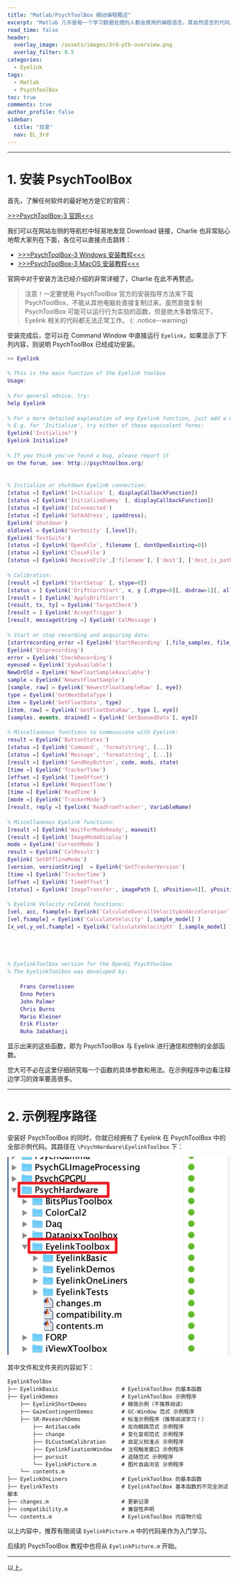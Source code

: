 ```yaml
---
title: "Matlab/PsychToolBox 眼动编程概述"
excerpt: "Matlab 几乎是每一个学习数据处理的人都会使用的编程语言。其自然语言的代码风格和简单的代码逻辑非常适合不需要考虑代码运行效率的场合。Psychtoolbox 作为一个基于 Matlab 的开源刺激程序工具包也可以说是从科研工作者的实际需求出发，让我们可以在一个软件中完成实验程序编写和数据处理的全部工作。"
read_time: false
header:
  overlay_image: /assets/images/3rd-ptb-overview.png
  overlay_filter: 0.5
categories:
  - Eyelink
tags:
  - Matlab
  - PsychToolBox
toc: true
comments: true
author_profile: false
sidebar:
  title: "目录"
  nav: EL_3rd
---
```


---

# 1. 安装 PsychToolBox

首先，了解任何软件的最好地方是它的官网：

[>>>PsychToolBox-3 官网<<<](http://psychtoolbox.org/)

我们可以在网站左侧的导航栏中轻易地发现 Download 链接，Charlie 也非常贴心地帮大家列在下面，各位可以直接点击跳转：

* [>>>PsychToolBox-3 Windows 安装教程<<<](http://psychtoolbox.org/download.html#Windows)
* [>>>PsychToolBox-3 MacOS 安装教程<<<](http://psychtoolbox.org/download.html#Mac)

官网中对于安装方法已经介绍的非常详细了，Charlie 在此不再赘述。

> 注意！一定要使用 PsychToolBox 官方的安装指导方法来下载 PsychToolBox，不能从其他电脑处直接复制过来。虽然直接复制 PsychToolBox 可能可以运行行为实验的函数，但是绝大多数情况下，Eyelink 相关的代码都无法正常工作。
{: .notice--warning}

安装完成后，您可以在 Command Window 中直接运行 `Eyelink`，如果显示了下列内容，则说明 PsychToolBox 已经成功安装。

``` matlab
>> Eyelink

% This is the main function of the Eyelink toolbox
Usage:

% For general advice, try:
help Eyelink

% For a more detailed explanation of any Eyelink function, just add a question mark "?".
% E.g. for 'Initialize', try either of these equivalent forms:
Eyelink('Initialize?')
Eyelink Initialize?

% If you think you've found a bug, please report it
on the forum, see: http://psychtoolbox.org/


% Initialize or shutdown Eyelink connection:
[status =] Eyelink('Initialize' [, displayCallbackFunction])
[status =] Eyelink('InitializeDummy' [, displayCallbackFunction])
[status =] Eyelink('IsConnected')
[status =] Eyelink('SetAddress', ipaddress);
Eyelink('Shutdown')
oldlevel = Eyelink('Verbosity' [,level]);
Eyelink('TestSuite')
[status =] Eyelink('OpenFile', filename [, dontOpenExisting=0])
[status =] Eyelink('CloseFile')
[status =] Eyelink('ReceiveFile',['filename'], ['dest'], ['dest_is_path'])

% Calibration:
[result =] Eyelink('StartSetup' [, stype=0])
[status = ] Eyelink('DriftCorrStart', x, y [,dtype=0][, dodraw=1][, allow_setup=0])
[result = ] Eyelink('ApplyDriftCorr')
[result, tx, ty] = Eyelink('TargetCheck')
[result = ] Eyelink('AcceptTrigger')
[result, messageString =] Eyelink('CalMessage')

% Start or stop recording and acquiring data:
[startrecording_error =] Eyelink('StartRecording' [,file_samples, file_events, link_samples, link_events] )
Eyelink('Stoprecording')
error = Eyelink('CheckRecording')
eyeused = Eyelink('EyeAvailable')
NewOrOld = Eyelink('NewFloatSampleAvailable')
sample = Eyelink('NewestFloatSample')
[sample, raw] = Eyelink('NewestFloatSampleRaw' [, eye])
type = Eyelink('GetNextDataType')
item = Eyelink('GetFloatData', type)
[item, raw] = Eyelink('GetFloatDataRaw', type [, eye])
[samples, events, drained] = Eyelink('GetQueuedData'[, eye])

% Miscellaneous functions to communicate with Eyelink:
result = Eyelink('ButtonStates')
[status =] Eyelink('Command', 'formatstring', [...])
[status =] Eyelink('Message', 'formatstring', [...])
[result =] Eyelink('SendKeyButton', code, mods, state)
[time =] Eyelink('TrackerTime')
[offset =] Eyelink('TimeOffset')
[status =] Eyelink('RequestTime')
[time =] Eyelink('ReadTime')
[mode =] Eyelink('TrackerMode')
[result, reply =] Eyelink('ReadFromTracker', VariableName)

% Miscellaneous Eyelink functions:
[result =] Eyelink('WaitForModeReady', maxwait)
[result =] Eyelink('ImageModeDisplay')
mode = Eyelink('CurrentMode')
result = Eyelink('CalResult')
Eyelink('SetOfflineMode')
[version, versionString]  = Eyelink('GetTrackerVersion')
[time =] Eyelink('TrackerTime')
[offset =] Eyelink('TimeOffset')
[status] = Eyelink('ImageTransfer', imagePath [, xPosition=0][, yPosition=0][, width=0][, height=0][, trackerXPosition=0][, trackerYPosition=0][, xferoptions=0])

% Eyelink Velocity related functions:
[vel, acc, fsample]= Eyelink('CalculateOverallVelocityAndAcceleration' [, sample_model])
[vel,fsample] = Eyelink('CalculateVelocity' [,sample_model] )
[x_vel,y_vel,fsample] = Eyelink('CalculateVelocityXY' [,sample_model] )




% EyelinkToolbox version for the OpenGL PsychToolbox
% The EyelinkToolbox was developed by:

	Frans Cornelissen
	Enno Peters
	John Palmer
	Chris Burns
	Mario Kleiner
	Erik Flister
	Nuha Jabakhanji
```

显示出来的这些函数，即为 PsychToolBox 与 Eyelink 进行通信和控制的全部函数。

您大可不必在这里仔细研究每一个函数的具体参数和用法。在示例程序中边看注释边学习的效率要高很多。

---

# 2. 示例程序路径

安装好 PsychToolBox 的同时，你就已经拥有了 Eyelink 在 PsychToolBox 中的全部示例代码。其路径在 `\PsychHardware\EyelinkToolbox` 下：

![3rd-ptb-eyelink_tool_box_folder](/assets/images/3rd-ptb-eyelink_tool_box_folder.png)

其中文件和文件夹的内容如下：

```
EyelinkToolBox
├── EyelinkBasic                    # EyelinkToolBox 的基本函数
├── EyelinkDemos                    # EyelinkToolBox 示例程序
    ├── EyelinkShortDemos           # 精简示例（不推荐阅读）
    ├── GazeContingentDemos         # GC-Window 范式 示例程序
    ├── SR-ResearchDemo             # 标准示例程序（推荐阅读学习！）
        ├── AntiSaccade             # 反向眼跳范式 示例程序
        ├── change                  # 变化盲视范式 示例程序
        ├── ELCustomCalibration     # 自定义校准点 示例程序
        ├── EyelinkFixationWindow   # 注视触发窗口 示例程序
        ├── pursuit                 # 追随范式 示例程序
        └── EyelinkPicture.m        # 图片自由浏览 示例程序
    └── contents.m
├── EyelinkOnLiners                 # EyelinkToolBox 的基本函数
├── EyelinkTests                    # EyelinkToolBox 基本函数的不完全测试脚本
├── changes.m                       # 更新记录
├── compatibility.m                 # 兼容性声明
└── contents.m                      # EyelinkToolBox 内容物介绍
```

以上内容中，推荐有限阅读 `EyelinkPicture.m` 中的代码来作为入门学习。

后续的 PsychToolBox 教程中也将从 `EyelinkPicture.m` 开始。

---

以上。
